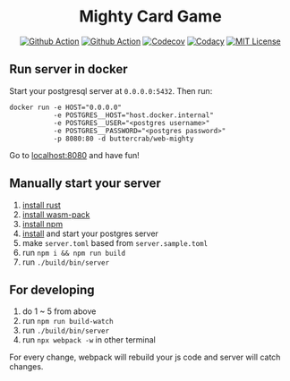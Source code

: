 <h1 align="center">Mighty Card Game</h1>

<p align="center">
<a href="https://github.com/web-mighty-io/web-mighty/actions"><img src="https://img.shields.io/github/workflow/status/web-mighty-io/web-mighty/build?logo=github&logoColor=white&style=flat-square" alt="Github Action"/></a>
<a href="https://hub.docker.com/r/buttercrab/web-mighty"><img src="https://img.shields.io/github/workflow/status/web-mighty-io/web-mighty/deploy?label=docker&logo=docker&style=flat-square" alt="Github Action"/></a>
<a href="https://codecov.io/gh/web-mighty-io/web-mighty"><img src="https://img.shields.io/codecov/c/github/web-mighty-io/web-mighty?logo=codecov&logoColor=white&style=flat-square" alt="Codecov"/></a>
<a href="https://app.codacy.com/gh/web-mighty-io/web-mighty"><img src="https://img.shields.io/codacy/grade/ee071f0f9621405ebada9b2c7180f703?logo=codacy&style=flat-square" alt="Codacy"/></a>
<a href="https://github.com/web-mighty-io/web-mighty/blob/master/LICENSE"><img src="https://img.shields.io/github/license/web-mighty-io/web-mighty?logo=Open%20Source%20Initiative&logoColor=white&style=flat-square" alt="MIT License"/></a>
</p>

## Run server in docker

Start your postgresql server at `0.0.0.0:5432`. Then run:

```shell script
docker run -e HOST="0.0.0.0" 
           -e POSTGRES__HOST="host.docker.internal" 
           -e POSTGRES__USER="<postgres username>"
           -e POSTGRES__PASSWORD="<postgres password>"
           -p 8080:80 -d buttercrab/web-mighty
```

Go to [localhost:8080](http://localhost:8080) and have fun!

## Manually start your server

1.  [install rust](https://www.rust-lang.org/tools/install)
2.  [install wasm-pack](https://rustwasm.github.io/wasm-pack/installer/)
3.  [install npm](https://www.npmjs.com/get-npm)
4.  [install](https://www.postgresql.org/download/) and start your postgres server
5.  make `server.toml` based from `server.sample.toml`
6.  run `npm i && npm run build`
7.  run `./build/bin/server`

## For developing

1.  do 1 ~ 5 from above
2.  run `npm run build-watch`
3.  run `./build/bin/server`
4.  run `npx webpack -w` in other terminal

For every change, webpack will rebuild your js code and server will catch changes.
